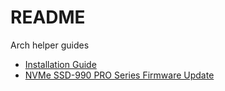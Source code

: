 # README

Arch helper guides

- [Installation Guide](Installation%20Guide.md)
- [NVMe SSD-990 PRO Series Firmware Update](NVMe%20SSD-990%20PRO%20Series%20Firmware%20Update.md)
